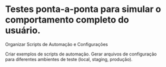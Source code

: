 # Testes ponta-a-ponta para simular o comportamento completo do usuário.

Organizar Scripts de Automação e Configurações

Criar exemplos de scripts de automação.
Gerar arquivos de configuração para diferentes ambientes de teste (local, staging, produção).
